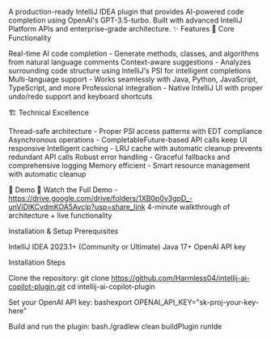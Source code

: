 A production-ready IntelliJ IDEA plugin that provides AI-powered code completion using OpenAI's GPT-3.5-turbo. Built with advanced IntelliJ Platform APIs and enterprise-grade architecture.
✨ Features
🎯 Core Functionality

Real-time AI code completion - Generate methods, classes, and algorithms from natural language comments
Context-aware suggestions - Analyzes surrounding code structure using IntelliJ's PSI for intelligent completions
Multi-language support - Works seamlessly with Java, Python, JavaScript, TypeScript, and more
Professional integration - Native IntelliJ UI with proper undo/redo support and keyboard shortcuts

🏗️ Technical Excellence

Thread-safe architecture - Proper PSI access patterns with EDT compliance
Asynchronous operations - CompletableFuture-based API calls keep UI responsive
Intelligent caching - LRU cache with automatic cleanup prevents redundant API calls
Robust error handling - Graceful fallbacks and comprehensive logging
Memory efficient - Smart resource management with automatic cleanup


🚀 Demo
🎥 Watch the Full Demo - https://drive.google.com/drive/folders/1XB0p0y3gpD_-unViDlKCvdmKOA5Avclp?usp=share_link
4-minute walkthrough of architecture + live functionality

Installation & Setup
Prerequisites

IntelliJ IDEA 2023.1+ (Community or Ultimate)
Java 17+
OpenAI API key 

Installation Steps

Clone the repository:
git clone https://github.com/Harmless04/intellij-ai-copilot-plugin.git
cd intellij-ai-copilot-plugin

Set your OpenAI API key:
bashexport OPENAI_API_KEY="sk-proj-your-key-here"

Build and run the plugin:
bash./gradlew clean buildPlugin runIde
